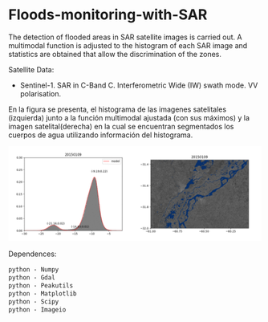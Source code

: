 # Floods-monitoring-with-SAR

The detection of flooded areas in SAR satellite images is carried out. A multimodal function is adjusted to the histogram of each SAR image and statistics are obtained that allow the discrimination of the zones.


Satellite Data:
 - Sentinel-1. SAR in C-Band C.  Interferometric Wide (IW) swath mode. VV polarisation. 



En la figura se presenta, el histograma de las imagenes satelitales (izquierda) junto a la función multimodal ajustada (con sus máximos) y la imagen satelital(derecha) en la cual se encuentran segmentados los cuerpos de agua utilizando información del histograma. 

<p align="center">
  <img width=850 src="Histogram_and_water.gif"/>
 </p>




Dependences: 

    python - Numpy
    python - Gdal
    python - Peakutils
    python - Matplotlib
    python - Scipy
    python - Imageio
